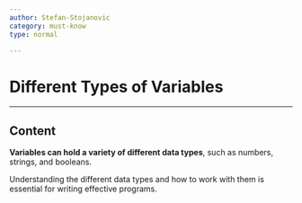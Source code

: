 ```yaml
---
author: Stefan-Stojanovic
category: must-know
type: normal

---
```


# Different Types of Variables

---
## Content

**Variables can hold a variety of different data types**, such as numbers, strings, and booleans. 

Understanding the different data types and how to work with them is essential for writing effective programs.